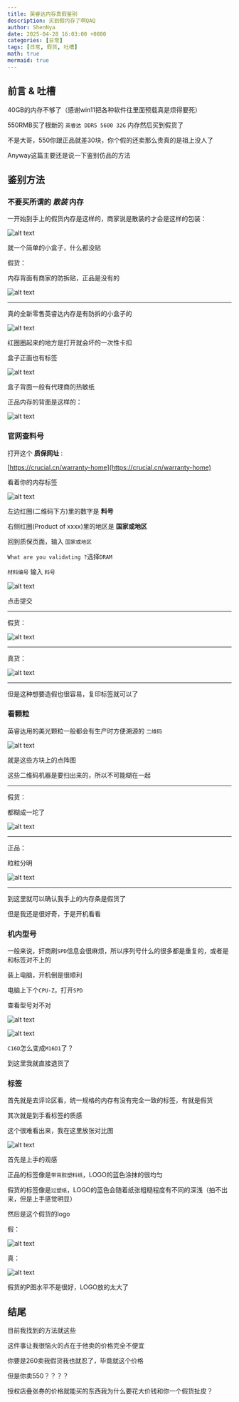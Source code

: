 ```yaml
---
title: 英睿达内存真假鉴别
description: 买到假内存了啊QAQ
author: ShenNya
date: 2025-04-28 16:03:00 +0800
categories: [日常]
tags: [日常, 假货, 吐槽]
math: true
mermaid: true
---
```


## 前言 & 吐槽

40GB的内存不够了（感谢win11把各种软件往里面预载真是烦得要死）

550RMB买了根新的 `英睿达 DDR5 5600 32G` 内存然后买到假货了

不是大哥，550你跟正品就差30块，你个假的还卖那么贵真的是祖上没人了

Anyway这篇主要还是说一下鉴别仿品的方法


## 鉴别方法

### 不要买所谓的 *散装* 内存

一开始到手上的假货内存是这样的，商家说是散装的才会是这样的包装：

![alt text](../imgs/2025-04-28-fake-ram/image.png)

就一个简单的小盒子，什么都没贴

假货：

内存背面有商家的防拆贴，正品是没有的

![alt text](../imgs/2025-04-28-fake-ram/IMG_20250423_214925.jpg)



---

真的全新零售英睿达内存是有防拆的小盒子的


![alt text](../imgs/2025-04-28-fake-ram/image-1.png)

红圈圈起来的地方是打开就会坏的一次性卡扣

盒子正面也有标签

![alt text](../imgs/2025-04-28-fake-ram/image-2.png)

盒子背面一般有代理商的热敏纸


正品内存的背面是这样的：

![alt text](../imgs/2025-04-28-fake-ram/IMG_20250423_214929.jpg)


### 官网查料号


打开这个 **质保网址** :

[https://crucial.cn/warranty-home](https://crucial.cn/warranty-home)

看着你的内存标签

![alt text](../imgs/2025-04-28-fake-ram/image-3.png)

左边红圈(二维码下方)里的数字是 **料号**

右侧红圈(Product of xxxx)里的地区是 **国家或地区**


回到质保页面，输入 `国家或地区`

`What are you validating ?`选择`DRAM`

`材料编号` 输入 `料号`

![alt text](../imgs/2025-04-28-fake-ram/image-4.png)

点击提交

---

假货：

![alt text](../imgs/2025-04-28-fake-ram/image-5.png)

---

真货：

![alt text](../imgs/2025-04-28-fake-ram/image-6.png)



---

但是这种想要造假也很容易，复印标签就可以了


### 看颗粒


英睿达用的美光颗粒一般都会有生产时方便溯源的 `二维码`



![alt text](../imgs/2025-04-28-fake-ram/image-7.png)

就是这些方块上的点阵图

这些二维码机器是要扫出来的，所以不可能糊在一起

---

假货：

都糊成一坨了

![alt text](../imgs/2025-04-28-fake-ram/image-8.png)

---

正品：

粒粒分明

![alt text](../imgs/2025-04-28-fake-ram/IMG_20250426_160448.jpg)


---

到这里就可以确认我手上的内存条是假货了

但是我还是很好奇，于是开机看看


### 机内型号

一般来说，奸商刷`SPD`信息会很麻烦，所以序列号什么的很多都是重复的，或者是和标签对不上的

装上电脑，开机倒是很顺利

电脑上下个`CPU-Z`，打开`SPD`

查看型号对不对

![alt text](../imgs/2025-04-28-fake-ram/image-11.png)

![alt text](../imgs/2025-04-28-fake-ram/image-10.png)


`C16D`怎么变成`M16D1`了？

到这里我就直接退货了


### 标签

首先就是去评论区看，统一规格的内存有没有完全一致的标签，有就是假货

其次就是到手看标签的质感

这个很难看出来，我在这里放张对比图

![alt text](../imgs/2025-04-28-fake-ram/image-12.png)

首先是上手的观感

正品的标签像是`带背胶塑料纸`，LOGO的蓝色涂抹的很均匀

假货的标签像是`过塑纸`，LOGO的蓝色会随着纸张粗糙程度有不同的深浅（拍不出来，但是上手感觉明显）

然后是这个假货的logo

假：

![alt text](../imgs/2025-04-28-fake-ram/image-13.png)

真：

![alt text](../imgs/2025-04-28-fake-ram/image-14.png)

假货的P图水平不是很好，LOGO放的太大了



## 结尾

目前我找到的方法就这些

这件事让我很恼火的点在于他卖的价格完全不便宜

你要是260卖我假货我也就忍了，毕竟就这个价格

但是你卖550？？？？

授权店叠张券的价格就能买的东西我为什么要花大价钱和你一个假货扯皮？
